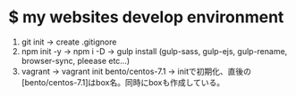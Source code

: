 # **$ my websites develop environment**

1. git init -> create .gitignore
2. npm init -y -> npm i -D <pkgs> -> gulp install (gulp-sass, gulp-ejs, gulp-rename, browser-sync, pleease etc...)
3. vagrant -> vagrant init bento/centos-7.1 -> initで初期化、直後の[bento/centos-7.1]はbox名。同時にboxも作成している。
